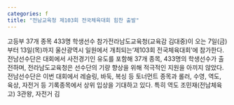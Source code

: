 ```yaml
---
categories: f
title: "전남교육청 제103회 전국체육대회 힘찬 출발"
---
```

고등부 37개 종목 433명 학생선수 참가전라남도교육청(교육감 김대중)이 오는 7일(금)부터 13일(목)까지 울산광역시 일원에서 개최되는‘제103회 전국체육대회’에 참가한다.전남선수단은 대회에서 사전경기인 유도를 포함해 37개 종목, 433명의 학생선수가 출전하며, 전라남도교육청은 선수단의 기량 향상을 위해 적극적인 지원을 아끼지 않았다.전남선수단은 이번 대회에서 레슬링, 바둑, 복싱 등 토너먼트 종목과 롤러, 수영, 역도, 육상, 자전거 등 기록종목에서 상위 입상을 기대하고 있다. 특히 역도 조민재(전남체육고) 3관왕, 자전거 김